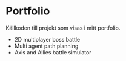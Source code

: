 # Portfolio
Källkoden till projekt som visas i mitt portfolio.

* 2D multiplayer boss battle
* Multi agent path planning
* Axis and Allies battle simulator


